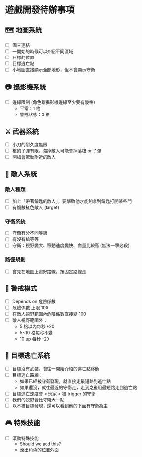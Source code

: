 # 遊戲開發待辦事項

## 🗺️ 地圖系統
- [ ] 圖三連結
- [ ] 一開始的時候可以介紹不同區域
- [ ] 目標的位置
- [ ] 目標逃亡點
- [ ] 小地圖直接顯示全部地形，但不會顯示守衛

## 📷 攝影機系統
- [ ] 邊緣限制 (角色離攝影機邊緣至少要有幾格)
  - 平常：1 格
  - 警戒狀態：3 格

## ⚔️ 武器系統
- [ ] 小刀的耐久度無限
- [ ] 槍的子彈有限，殺掉敵人可能會掉落槍 or 子彈
- [ ] 開槍會驚動附近的敵人

## 👹 敵人系統
### 敵人種類
- [ ] 加上「帶著鑰匙的敵人」，要擊敗他才能夠拿到鑰匙打開某些門
- [ ] 有複數紅色敵人 (target)

### 守衛系統
- [ ] 守衛有分不同等級
- [ ] 有沒有槍等等
- [ ] 守衛：視野變大、移動速度變快、血量比較高 (無法一擊必殺)

### 路徑規劃
- [ ] 會先在地圖上畫好路線，按固定路線走

## 🚨 警戒模式
- [ ] Depends on 危險係數
- [ ] 危險係數 上限 100
- [ ] 在敵人視野範圍內危險係數直接變 100
- [ ] 敵人視野範圍外：
  - 5 格以內每秒 +20
  - 5~10 格每秒不變
  - 10 up 每秒 -20

## 🎯 目標逃亡系統
- [ ] 目標沒有武裝，會往一開始介紹的逃亡點移動
- [ ] 目標逃亡路線：
  - 如果已經被守衛發現，就直接走最短路到逃亡點
  - 如果還沒，就往最近的守衛走，走到之後用最短路走到逃亡點
- [ ] 目標逃亡速度會 < 玩家 < 被 trigger 的守衛
- [ ] 我們的視野會比守衛大一點
- [ ] 以不被目標發現，還可以看到他的下面有守衛為主

## 🎮 特殊技能
- [ ] 滾動特殊技能
  - Should we add this?
  - 滾出角色的位置外面
